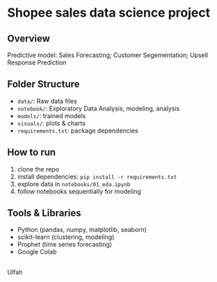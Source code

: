 # Shopee sales data science project

## Overview
Predictive model: Sales Forecasting; Customer Segementation; Upsell Response Prediction

## Folder Structure
- `data/`: Raw data files
- `notebook/`: Exploratory Data Analysis, modeling, analysis
- `models/`: trained models
- `visuals/`: plots & charts
- `requirements.txt`: package dependencies

## How to run
1. clone the repo
2. install dependencies: `pip install -r requirements.txt`
3. explore data in `notebooks/01_eda.ipynb`
4. follow notebooks sequentially for modeling

## Tools & Libraries
- Python (pandas, numpy, matplotlib, seaborn)
- scikit-learn (clustering, modeling)
- Prophet (time series forecasting)
- Google Colab

##
Ulfah